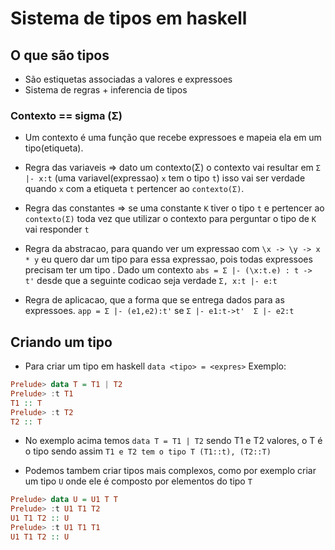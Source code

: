 # Sistema de tipos em haskell

## O que são tipos

- São estiquetas associadas a valores e expressoes
- Sistema de regras + inferencia de tipos

### Contexto == sigma (Σ)

- Um contexto é uma função que recebe expressoes e mapeia ela em um tipo(etiqueta).

- Regra das variaveis => dato um contexto(Σ) o contexto vai resultar em  `Σ |- x:t` (uma variavel(expressao) `x` tem o tipo `t`) isso vai ser verdade quando `x` com a etiqueta `t` pertencer ao `contexto(Σ)`.

- Regra das constantes => se uma constante `K` tiver o tipo `t` e pertencer ao `contexto(Σ)` toda vez que utilizar o contexto para perguntar o tipo de `K` vai responder `t`

- Regra da abstracao, para quando ver um expressao com `\x -> \y -> x * y` eu quero dar um tipo para essa expressao, pois todas expressoes precisam ter um tipo .
Dado um contexto `abs = Σ |- (\x:t.e) : t -> t'` desde que a seguinte codicao seja verdade `Σ, x:t |- e:t`

- Regra de aplicacao, que a forma que se entrega dados para as expressoes. `app = Σ |- (e1,e2):t'` se `Σ |- e1:t->t'  Σ |- e2:t`

## Criando um tipo

- Para criar um tipo em haskell `data <tipo> = <expres>` Exemplo:

```haskell
Prelude> data T = T1 | T2
Prelude> :t T1
T1 :: T
Prelude> :t T2
T2 :: T
```

- No exemplo acima temos `data T = T1 | T2` sendo T1 e T2 valores, o T é o tipo sendo assim `T1 e T2 tem o tipo T (T1::t), (T2::T)`

- Podemos tambem criar tipos mais complexos, como por exemplo criar um tipo `U` onde ele é composto por elementos do tipo `T`

```haskell
Prelude> data U = U1 T T
Prelude> :t U1 T1 T2
U1 T1 T2 :: U
Prelude> :t U1 T1 T1
U1 T1 T2 :: U
```
